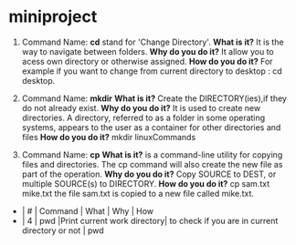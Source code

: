 # miniproject
1. Command Name: **cd** stand for  'Change Directory'. 
**What is it?** It is the way to navigate between folders. 
**Why do you do it?** It allow you to acess own directory or otherwise assigned. 
**How do you do it?** For example if you want to change from current directory to desktop : cd desktop. 

1. Command Name: **mkdir**
**What is it?** Create the DIRECTORY(ies),if they do not already exist. 
**Why do you do it?** It is used to create new directories. A directory, referred to as a folder in some operating systems, appears to the user as a container for other directories and files
**How do you do it?** mkdir linuxCommands

1. Command Name: **cp** 
  **What is it?** is a command-line utility for copying files and directories. The cp command will also create the new file as part of the operation. 
  **Why do you do it?** Copy SOURCE to DEST, or multiple SOURCE(s) to DIRECTORY.
  **How do you do it?** cp sam.txt mike.txt
   the file sam.txt is copied to a new file called mike.txt. 

 - | #  | Command |  What    | Why      |   How
 - | 4 | pwd     |Print current work directory| to check if you are in current directory or not | pwd



